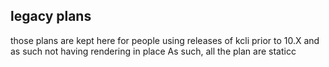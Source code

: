 ## legacy plans

those plans are kept here for people using releases of kcli prior to 10.X and as such not having rendering in place
As such, all the plan are staticc
